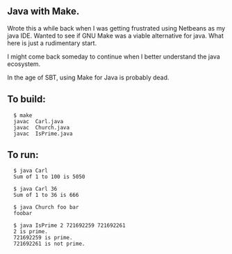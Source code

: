 ## Java with Make.
Wrote this a while back when I was getting frustrated using Netbeans
as my java IDE.  Wanted to see if GNU Make was a viable alternative
for java.  What here is just a rudimentary start.

I might come back someday to continue when I better understand the
java ecosystem.

In the age of SBT, using Make for Java is probably dead.

## To build:
```
  $ make
  javac  Carl.java
  javac  Church.java
  javac  IsPrime.java
```

## To run:
```
  $ java Carl
  Sum of 1 to 100 is 5050

  $ java Carl 36
  Sum of 1 to 36 is 666

  $ java Church foo bar
  foobar

  $ java IsPrime 2 721692259 721692261
  2 is prime.
  721692259 is prime.
  721692261 is not prime.
```

